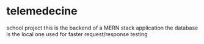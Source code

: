 # telemedecine

school project
this is the backend of a MERN stack application
the database is the local one used for faster request/response testing
